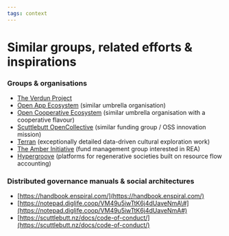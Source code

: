 ```yaml
---
tags: context
---
```


# Similar groups, related efforts & inspirations

### Groups & organisations

* [The Verdun Project](http://www.sensorica.co/home/what-we-do/projects/non-technical-projects/verdun-project)
* [Open App Ecosystem](https://www.loomio.org/g/exAKrBUp/open-app-ecosystem) \(similar umbrella organisation\)
* [Open Cooperative Ecosystem](https://opencoopecosystem.net/) \(similar umbrella organisation with a cooperative flavour\)
* [Scuttlebutt OpenCollective](https://frontend.opencollective.com/secure-scuttlebutt-consortium) \(similar funding group / OSS innovation mission\)
* [Terran](https://www.terran.io/) \(exceptionally detailed data-driven cultural exploration work\)
* [The Amber Initiative](https://www.amberinitiative.com/) \(fund management group interested in REA\)
* [Hypergroove](https://www.hypergroove.org/) \(platforms for regenerative societies built on resource flow accounting\)

### Distributed governance manuals & social architectures

* [https://handbook.enspiral.com/](https://handbook.enspiral.com/)
* [https://notepad.diglife.coop/VM49u5iwTtK6j4dUaveNmA\#](https://notepad.diglife.coop/VM49u5iwTtK6j4dUaveNmA#)
* [https://scuttlebutt.nz/docs/code-of-conduct/](https://scuttlebutt.nz/docs/code-of-conduct/)

